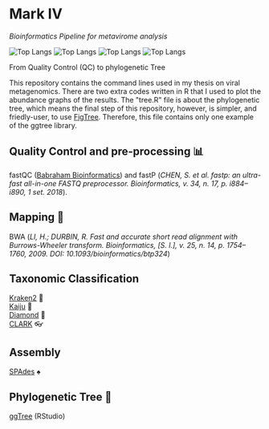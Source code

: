 # Mark IV

*Bioinformatics Pipeline for metavirome analysis*

![Top Langs](https://img.shields.io/badge/Linux-FCC624?style=for-the-badge&logo=linux&logoColor=black)
![Top Langs](https://img.shields.io/badge/Shell_Script-121011?style=for-the-badge&logo=gnu-bash&logoColor=white)
![Top Langs](https://img.shields.io/badge/R-276DC3?style=for-the-badge&logo=r&logoColor=white)
![Top Langs](https://img.shields.io/badge/Python-3776AB?style=for-the-badge&logo=python&logoColor=white)

From Quality Control (QC) to phylogenetic Tree

This repository contains the command lines used in my thesis on viral metagenomics.
There are two extra codes written in R that I used to plot the abundance graphs of the results. The "tree.R" file is about the phylogenetic tree, which means the final step of this repository, however, is simpler, and friedly-user, to use [FigTree](http://tree.bio.ed.ac.uk/software/figtree/). Therefore, this file contains only one example of the ggtree library. 

## Quality Control and pre-processing 📊

fastQC ([Babraham Bioinformatics](http://www.bioinformatics.babraham.ac.uk/projects/fastqc)) and fastP (*CHEN, S. et al. fastp: an ultra-fast all-in-one FASTQ preprocessor. Bioinformatics, v. 34, n. 17, p. i884–i890, 1 set. 2018*).

## Mapping 🧬

BWA (*LI, H.; DURBIN, R. Fast and accurate short read alignment with Burrows-Wheeler transform. Bioinformatics, [S. l.], v. 25, n. 14, p. 1754–1760, 2009. DOI: 10.1093/bioinformatics/btp324*)

## Taxonomic Classification

[Kraken2](https://github.com/DerrickWood/kraken2/blob/master/docs/MANUAL.markdown) 🦑  </br>
[Kaiju](https://github.com/bioinformatics-centre/kaiju) 🦎 </br>
[Diamond](https://github.com/bbuchfink/diamond/wiki) 🔹</br>
[CLARK](http://clark.cs.ucr.edu/) 👓

## Assembly

[SPAdes](https://github.com/ablab/spades) ♠️

## Phylogenetic Tree 🌳

[ggTree](https://bioconductor.org/packages/release/bioc/html/ggtree.html) (RStudio)

